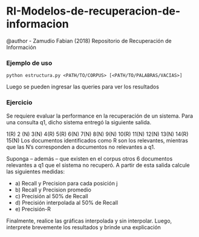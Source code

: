 # RI-Modelos-de-recuperacion-de-informacion
@author - Zamudio Fabian (2018)
Repositorio de Recuperación de Información

### Ejemplo de uso

```
python estructura.py <PATH/TO/CORPUS> [<PATH/TO/PALABRAS/VACIAS>]
```
Luego se pueden ingresar las queries para ver los resultados

### Ejercicio
Se requiere evaluar la performance en la recuperación de un sistema. Para una consulta q1, dicho sistema entregó la siguiente salida.

1(R) 2 (N) 3(N) 4(R) 5(R) 6(N) 7(N) 8(N) 9(N) 10(R) 11(N) 12(N) 13(N) 14(R) 15(N)
Los documentos identificados como R son los relevantes, mientras que las N’s corresponden a documentos no relevantes a q1. 

Suponga – además – que existen en el corpus otros 6 documentos relevantes a q1 que el sistema no recuperó. A partir de esta salida calcule las siguientes medidas:

- a) Recall y Precision para cada posición j
- b) Recall y Precision promedio
- c) Precisión al 50% de Recall
- d) Precisión interpolada al 50% de Recall
- e) Precisión-R

Finalmente, realice las gráficas interpolada y sin interpolar. Luego, interprete brevemente los resultados y brinde una explicación
